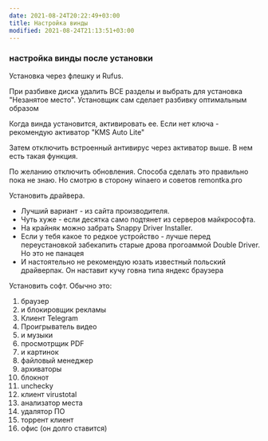```yaml
---
date: 2021-08-24T20:22:49+03:00
title: Настройка винды
modified: 2021-08-24T21:13:51+03:00
---
```


### настройка винды после установки

Установка через флешку и Rufus.

При разбивке диска удалить ВСЕ разделы и выбрать для установка "Незанятое место". Установщик сам сделает разбивку оптимальным образом

Когда винда установится, активировать ее. Если нет ключа - рекомендую активатор "KMS Auto Lite"

Затем отключить встроенный антивирус через активатор выше. В нем есть такая функция.

По желанию отключить обновления. Способа сделать это правильно пока не знаю. Но смотрю в сторону winaero и советов remontka.pro

Установить драйвера.
- Лучший вариант - из сайта производителя.
- Чуть хуже - если десятка само подтянет из серверов майкрософта.
- На крайняк можно забрать Snappy Driver Installer. 
- Если у тебя какое то редкое устройство - лучше перед переустановкой забекапить старые дрова прогоаммой Double Driver. Но это не панацея
- И настоятельно не рекомендую юзать известный польский драйверпак. Он наставит кучу говна типа яндекс браузера

Установить софт. Обычно это: 
1. браузер
1. и блокировщик рекламы
1. Клиент Telegram
1. Проигрыватель видео 
1. и музыки
1. просмотрщик PDF
1. и картинок
1. файловый менеджер
1. архиваторы
1. блокнот
1. unchecky
1. клиент virustotal
1. анализатор места
1. удалятор ПО
1. торрент клиент
1. офис (он долго ставится)
